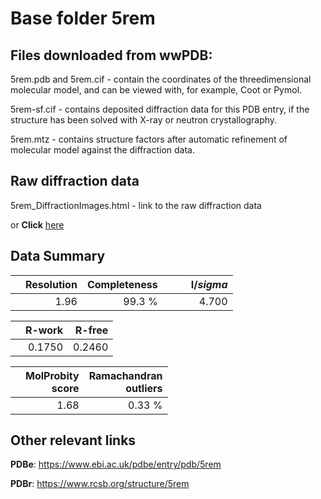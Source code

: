 # Base folder 5rem

## Files downloaded from wwPDB:

5rem.pdb and 5rem.cif - contain the coordinates of the threedimensional molecular model, and can be viewed with, for example, Coot or Pymol.

5rem-sf.cif - contains deposited diffraction data for this PDB entry, if the structure has been solved with X-ray or neutron crystallography.

5rem.mtz - contains structure factors after automatic refinement of molecular model against the diffraction data.

## Raw diffraction data

5rem_DiffractionImages.html - link to the raw diffraction data 

or **Click** [here](https://zenodo.org/record/3730947) 

## Data Summary
|   | Resolution | Completeness| I/$sigma$ |
|---|-------------:|----------------:|--------------:|
|   |1.96|99.3  %|<img width=50/>4.700|

|   | **R-work**| **R-free**   
|---|-------------:|----------------:|           
||0.1750|0.2460|

|   |**MolProbity<br>score**| **Ramachandran<br>outliers** 
|---|-------------:|----------------:|
||1.68|0.33 %|

## Other relevant links 
**PDBe**:  https://www.ebi.ac.uk/pdbe/entry/pdb/5rem
 
**PDBr**: https://www.rcsb.org/structure/5rem 

